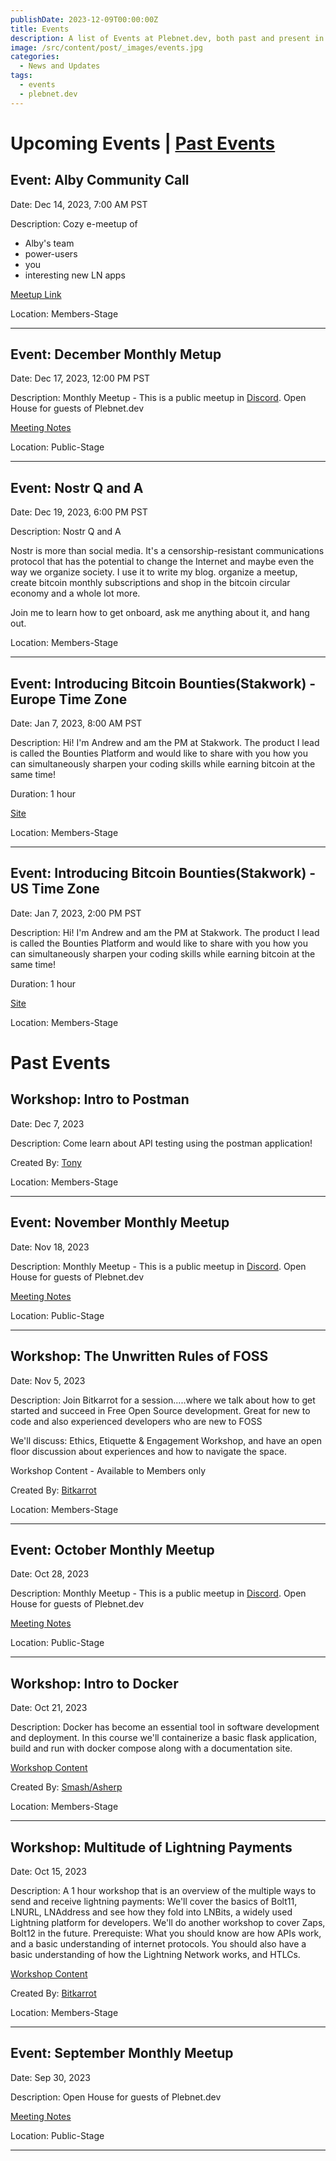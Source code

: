 ```yaml
---
publishDate: 2023-12-09T00:00:00Z
title: Events
description: A list of Events at Plebnet.dev, both past and present in Discord. Last updated 9 Dec 2023.
image: /src/content/post/_images/events.jpg
categories:
  - News and Updates
tags:
  - events
  - plebnet.dev
---
```


<!-- trunk-ignore(markdownlint/MD025) -->
# Upcoming Events | [Past Events](#past-events)

## Event: Alby Community Call

Date: Dec 14, 2023, 7:00 AM PST

Description: Cozy e-meetup of
- Alby's team
- power-users
- you
- interesting new LN apps

[Meetup Link](https://meet.fulmo.org/AlbyCommunityCall)

Location: Members-Stage

---

## Event: December Monthly Metup

Date: Dec 17, 2023, 12:00 PM PST

Description:
Monthly Meetup - This is a public meetup in [Discord](/discord).
Open House for guests of Plebnet.dev

[Meeting Notes](https://github.com/plebnet-dev/meeting-notes)

Location: Public-Stage

---

## Event: Nostr Q and A

Date: Dec 19, 2023, 6:00 PM PST

Description: Nostr Q and A

Nostr is more than social media. It's a censorship-resistant communications protocol that has the potential to change the Internet and maybe even the way we organize society.  I use it to write my blog. organize a meetup, create bitcoin monthly subscriptions and shop in the bitcoin circular economy and a whole lot more.

Join me to learn how to get onboard, ask me anything about it, and hang out.

Location: Members-Stage

---

## Event: Introducing Bitcoin Bounties(Stakwork) - Europe Time Zone

Date: Jan 7, 2023, 8:00 AM PST

Description: Hi! I'm Andrew and am the PM at Stakwork. The product I lead is called the Bounties Platform and would like to share with you how you can simultaneously sharpen your coding skills while earning bitcoin at the same time!

Duration: 1 hour

[Site](https://community.sphinx.chat/bounties)

Location: Members-Stage

---

## Event: Introducing Bitcoin Bounties(Stakwork) - US Time Zone

Date: Jan 7, 2023, 2:00 PM PST

Description: Hi! I'm Andrew and am the PM at Stakwork. The product I lead is called the Bounties Platform and would like to share with you how you can simultaneously sharpen your coding skills while earning bitcoin at the same time!

Duration: 1 hour

[Site](https://community.sphinx.chat/bounties)

Location: Members-Stage


<!-- trunk-ignore(markdownlint/MD025) -->
# Past Events

## Workshop: Intro to Postman

Date: Dec 7, 2023

Description:
Come learn about API testing using the postman application!

Created By: [Tony](https://github.com/amsalmeron)

Location: Members-Stage

---

## Event: November Monthly Meetup

Date: Nov 18, 2023

Description:
Monthly Meetup - This is a public meetup in [Discord](/discord).
Open House for guests of Plebnet.dev

[Meeting Notes](https://github.com/plebnet-dev/meeting-notes)

Location: Public-Stage

---

## Workshop: The Unwritten Rules of FOSS

Date: Nov 5, 2023

Description:
Join Bitkarrot for a session.....where we talk about how to get started and succeed in Free Open Source development. Great for new to code and also experienced developers who are new to FOSS

We'll discuss: Ethics, Etiquette & Engagement Workshop, and have an open floor discussion about experiences and how to navigate the space.

Workshop Content - Available to Members only

Created By: [Bitkarrot](https://github.com/bitkarrot/)

Location: Members-Stage

---

## Event: October Monthly Meetup

Date: Oct 28, 2023

Description:
Monthly Meetup - This is a public meetup in [Discord](/discord).
Open House for guests of Plebnet.dev

[Meeting Notes](https://github.com/plebnet-dev/meeting-notes/blob/main/PlebNetDev_Meeting_Notes_Oct2023.md)

Location: Public-Stage

---

## Workshop: Intro to Docker

Date: Oct 21, 2023

Description:
Docker has become an essential tool in software development and deployment. In this course we'll containerize a basic flask application, build and run with docker compose along with a documentation site.

[Workshop Content](https://github.com/plebnet-dev/plebnet-compose)

Created By: [Smash/Asherp](https://github.com/asherp)

Location: Members-Stage

---

## Workshop: Multitude of Lightning Payments

Date: Oct 15, 2023

Description:
A 1 hour workshop that is an overview of the multiple ways to send and receive lightning payments: We'll cover the basics of Bolt11, LNURL, LNAddress and see how they fold into LNBits, a widely used Lightning platform for developers. We'll do another workshop to cover Zaps, Bolt12 in the future.
Prerequiste: What you should know are how APIs work, and a basic understanding of internet protocols. You should also have a basic understanding of how the Lightning Network works, and HTLCs.

[Workshop Content](https://github.com/plebnet-dev/Workshops/blob/main/Lightning_payments_16OCT2023Workshop.pdf)

Created By: [Bitkarrot](https://github.com/bitkarrot)

Location: Members-Stage

---

## Event: September Monthly Meetup

Date: Sep 30, 2023

Description: Open House for guests of Plebnet.dev

[Meeting Notes](https://github.com/plebnet-dev/meeting-notes/blob/main/30SEP2023MeetupPrezi.pdf)

Location: Public-Stage

---
